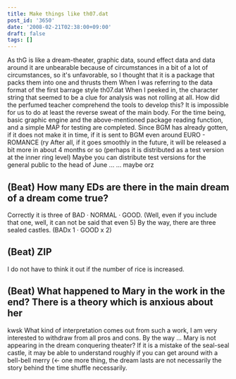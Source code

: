 ```yaml
---
title: Make things like th07.dat
post_id: '3650'
date: '2008-02-21T02:38:00+09:00'
draft: false
tags: []
---
```


As thG is like a dream-theater, graphic data, sound effect data and data around it are unbearable because of circumstances in a bit of a lot of circumstances, so it's unfavorable, so I thought that it is a package that packs them into one and thrusts them When I was referring to the data format of the first barrage style th07.dat When I peeked in, the character string that seemed to be a clue for analysis was not rolling at all. How did the perfumed teacher comprehend the tools to develop this? It is impossible for us to do at least the reverse sweat of the main body. For the time being, basic graphic engine and the above-mentioned package reading function, and a simple MAP for testing are completed. Since BGM has already gotten, if it does not make it in time, if it is sent to BGM even around EURO - ROMANCE (ry After all, if it goes smoothly in the future, it will be released a bit more in about 4 months or so (perhaps it is distributed as a test version at the inner ring level) Maybe you can distribute test versions for the general public to the head of June ... ... maybe orz

## (Beat) How many EDs are there in the main dream of a dream come true?

Correctly it is three of BAD · NORMAL · GOOD. (Well, even if you include that one, well, it can not be said that even 5) By the way, there are three sealed castles. (BADx 1 · GOOD x 2)

## (Beat) ZIP

I do not have to think it out if the number of rice is increased.

## (Beat) What happened to Mary in the work in the end? There is a theory which is anxious about her

kwsk What kind of interpretation comes out from such a work, I am very interested to withdraw from all pros and cons. By the way ... Mary is not appearing in the dream conquering theater? If it is a mistake of the seal-seal castle, it may be able to understand roughly if you can get around with a bell-bell merry (← one more thing, the dream lasts are not necessarily the story behind the time shuffle necessarily.